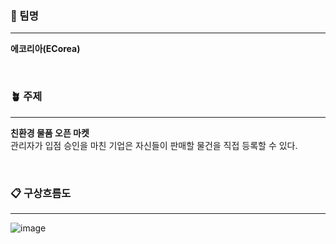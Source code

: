 ### 🌱 팀명
---
**에코리아(ECorea)**

<br>

### 🪴 주제
---
**친환경 물품 오픈 마켓**
<br>관리자가 입점 승인을 마친 기업은 자신들이 판매할 물건을 직접 등록할 수 있다.

<br>

### 📋 구상흐름도
---
![image](https://user-images.githubusercontent.com/96477522/158313404-e783f0e3-b22a-4060-9419-0e6300dcca25.png)

